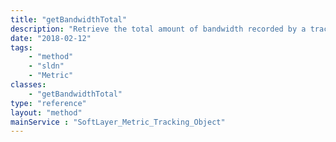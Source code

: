 ```yaml
---
title: "getBandwidthTotal"
description: "Retrieve the total amount of bandwidth recorded by a tracking object within the given date range. This method will only work on SoftLayer_Metric_Tracking_Object for SoftLayer_Hardware objects, and SoftLayer_Virtual_Guest objects. "
date: "2018-02-12"
tags:
    - "method"
    - "sldn"
    - "Metric"
classes:
    - "getBandwidthTotal"
type: "reference"
layout: "method"
mainService : "SoftLayer_Metric_Tracking_Object"
---
```

